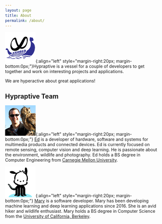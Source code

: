 ```yaml
---
layout: page
title: About
permalink: /about/
---
```


![hypraptive](/assets/hypraptive_logo_100x100.png){:align="left" style="margin-right:20px; margin-bottom:0px;"}Hypraptive is a vessel for a couple of developers to get together and work on interesting projects and applications.

We are hyperactive about great applications!

## Hypraptive Team

![Ed with a wise owl](/assets/ed_owl_100x100.png){:align="left" style="margin-right:20px; margin-bottom:0px;"} [Ed](https://github.com/ejmiller2) is a developer of hardware, software and systems for multimedia products and connected devices. Ed is currently focused on remote sensing, computer vision and deep learning. He is passionate about the environment, wildlife and photography. Ed holds a BS degree in Computer Engineering from [Carnegie Mellon University](http://www.cmu.edu/).

![Pochocto](/assets/pochocto_100x100.png){:align="left" style="margin-right:20px; margin-bottom:0px;"} [Mary](https://github.com/nguyen-mary) is a software developer. Mary has been developing machine learning and deep learning applications since 2016. She is an avid hiker and wildlife enthusiast. Mary holds a BS degree in Computer Science from the [University of California, Berkeley](http://www.berkeley.edu/).
